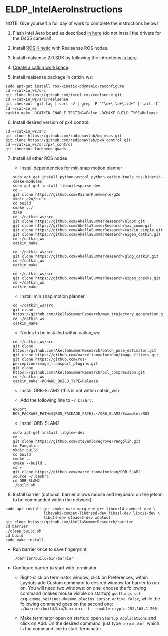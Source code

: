 # ELDP_IntelAeroInstructions

NOTE: Give yourself a full day of work to complete the instructions below!

1) Flash Intel Aero board as described [in here](https://github.com/intel-aero/meta-intel-aero/wiki/90-(References)-OS-user-Installation) (do not install the drivers for the D435 camera!).

2) Install [ROS Kinetic](https://github.com/intel-aero/meta-intel-aero/wiki/05-Autonomous-drone-programming-with-ROS) with Realsense ROS nodes.

3) Install realsense 2.0 SDK by following the intructions [in here](https://github.com/IntelRealSense/librealsense/blob/master/doc/installation.md).

4) [Create a catkin workspace](http://wiki.ros.org/catkin/Tutorials/create_a_workspace).

5) Install realsense package in catkin_ws:

```
sudo apt-get install ros-kinetic-ddynamic-reconfigure
cd ~/catkin_ws/src
git clone https://github.com/intel-ros/realsense.git
cd ~/catkin_ws/src/realsense
git checkout `git tag | sort -V | grep -P "^\d+\.\d+\.\d+" | tail -1`
cd ~/catkin_ws
catkin_make -DCATKIN_ENABLE_TESTING=False -DCMAKE_BUILD_TYPE=Release
```

6) Install desired version of px4 control:

```
cd ~/catkin_ws/src
git clone https://github.com/radionavlab/mg_msgs.git
git clone https://github.com/radionavlab/px4_control.git
cd ~/catkin_ws/src/px4_control
git checkout lockheed_quads
```

7) Install all other ROS nodes

	- Install dependencies for min snap motion planner
	```
	sudo apt-get install python-wstool python-catkin-tools ros-kinetic-cmake-modules
	sudo apt-get install libsuitesparse-dev
	cd ~
	git clone https://github.com/RainerKuemmerle/g2o
	mkdir g2o/build
	cd build
	cmake ../
	make
	cd ~/catkin_ws/src
	git clone https://github.com/AkellaSummerResearch/nlopt.git 
	git clone https://github.com/AkellaSummerResearch/mav_comm.git
	git clone https://github.com/AkellaSummerResearch/catkin_simple.git
	git clone https://github.com/AkellaSummerResearch/eigen_catkin.git
	cd ~/catkin_ws
	catkin_make

	cd ~/catkin_ws/src
	git clone https://github.com/AkellaSummerResearch/glog_catkin.git
	cd ~/catkin_ws
	catkin_make

	cd ~/catkin_ws/src
	git clone https://github.com/AkellaSummerResearch/eigen_checks.git
	cd ~/catkin_ws
	catkin_make
	```

	- Install min snap motion planner

	```
	cd ~/catkin_ws/src
	git clone https://github.com/AkellaSummerResearch/mav_trajectory_generation.git
	cd ~/catkin_ws
	catkin_make
	```

	- Nodes to be installed within catkin_ws:

	```
	cd ~/catkin_ws/src
	git clone https://github.com/AkellaSummerResearch/batch_pose_estimator.git
	git clone https://github.com/marcelinomalmeidan/image_filters.git
	git clone https://github.com/ros-perception/image_transport_plugins.git
	git clone https://github.com/AkellaSummerResearch/pcl_compression.git
	cd ~/catkin_ws
	catkin_make -DCMAKE_BUILD_TYPE=Release
	```

	- Install ORB-SLAM2 (this is not within catkin_ws)

	- Add the following line to ```~/.bashrc```:

	```
	export ROS_PACKAGE_PATH=${ROS_PACKAGE_PATH}:~/ORB_SLAM2/Examples/ROS
	```	

	- Install ORB-SLAM2

	```
	sudo apt-get install libglew-dev
	cd ~
	git clone https://github.com/stevenlovegrove/Pangolin.git
	cd Pangolin
	mkdir build
	cd build
	cmake ..
	cmake --build .
	cd ~
	git clone https://github.com/marcelinomalmeidan/ORB_SLAM2
	source ~/.bashrc
	cd ORB_SLAM2
	./build.sh
	```


8) Install barrier (optional: barrier allows mouse and keyboard on the jetson to be commanded within the network):

```
sudo apt install git cmake make xorg-dev g++ libcurl4-openssl-dev \
                 libavahi-compat-libdnssd-dev libssl-dev libx11-dev \
                 libqt4-dev qtbase5-dev xdotool
git clone https://github.com/AkellaSummerResearch/barrier
cd barrier
./clean_build.sh
cd build
sudo make install
```

- Run barrier once to save fingerprint

	```
	./barrier/build/bin/barrier
	```

- Configure barrier to start with terminator
	- Right-click on terminator window, click on Preferences, within Layouts add Custom command to desired window for barrier to run on. You will need two windows: on one, choose the following command (makes mouse visible on startup) ```gsettings set org.gnome.settings-daemon.plugins.cursor active false```, while the following command goes on the second one: ```./barrier/build/bin/barrierc -f --enable-crypto 192.168.1.200```

	- Make terminator open on startup: open ```Startup Applications``` and click on Add. On the desired command, just type ```terminator```, which is the command line to start Terminator.
